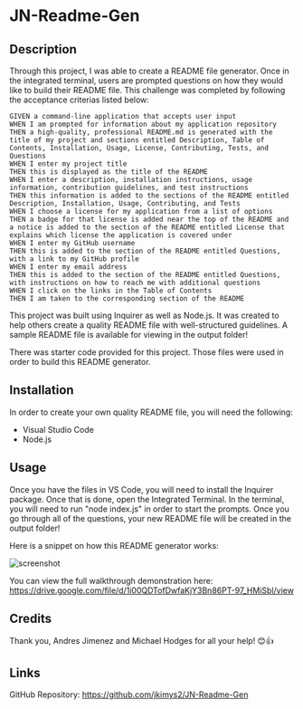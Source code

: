 # JN-Readme-Gen

## Description

Through this project, I was able to create a README file generator. Once in the integrated terminal, users are prompted questions on how they would like to build their README file. This challenge was completed by following the acceptance criterias listed below:


```
GIVEN a command-line application that accepts user input
WHEN I am prompted for information about my application repository
THEN a high-quality, professional README.md is generated with the title of my project and sections entitled Description, Table of Contents, Installation, Usage, License, Contributing, Tests, and Questions
WHEN I enter my project title
THEN this is displayed as the title of the README
WHEN I enter a description, installation instructions, usage information, contribution guidelines, and test instructions
THEN this information is added to the sections of the README entitled Description, Installation, Usage, Contributing, and Tests
WHEN I choose a license for my application from a list of options
THEN a badge for that license is added near the top of the README and a notice is added to the section of the README entitled License that explains which license the application is covered under
WHEN I enter my GitHub username
THEN this is added to the section of the README entitled Questions, with a link to my GitHub profile
WHEN I enter my email address
THEN this is added to the section of the README entitled Questions, with instructions on how to reach me with additional questions
WHEN I click on the links in the Table of Contents
THEN I am taken to the corresponding section of the README
```

This project was built using Inquirer as well as Node.js. It was created to help others create a quality README file with well-structured guidelines. A sample README file is available for viewing in the output folder!

There was starter code provided for this project. Those files were used in order to build this README generator.


## Installation

In order to create your own quality README file, you will need the following:

- Visual Studio Code <br>
- Node.js


## Usage

Once you have the files in VS Code, you will need to install the Inquirer package. Once that is done, open the Integrated Terminal. In the terminal, you will need to run "node index.js" in order to start the prompts. Once you go through all of the questions, your new README file will be created in the output folder!

Here is a snippet on how this README generator works:

![screenshot](./assets/README%20Gen.gif)

You can view the full walkthrough demonstration here: https://drive.google.com/file/d/1i00QDTofDwfaKjY3Bn86PT-97_HMiSbl/view


## Credits

Thank you, Andres Jimenez and Michael Hodges for all your help! 😊👍


## Links

GitHub Repository: https://github.com/jkimys2/JN-Readme-Gen
